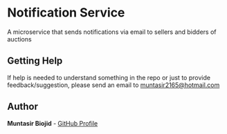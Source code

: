 # Notification Service

A microservice that sends notifications via email to sellers and bidders of auctions

## Getting Help

If help is needed to understand something in the repo or just to provide feedback/suggestion, please send an email to muntasir2165@hotmail.com

## Author

**Muntasir Biojid** - [GitHub Profile](https://github.com/muntasir2165)
